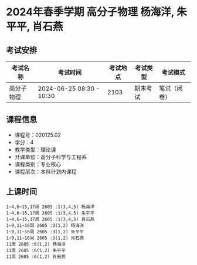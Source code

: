# 2024年春季学期 高分子物理 杨海洋, 朱平平, 肖石燕




## 考试安排

| 考试名称 | 考试时间 | 考试地点 | 考试类型 | 考试模式 |
| -------- | -------- | -------- | -------- | -------- |
| 高分子物理 | 2024-06-25 08:30 - 10:30 | 2103 | 期末考试 | 笔试（闭卷） |





## 课程信息

- 课程号：020125.02
- 学分：4
- 教学类型：理论课
- 开课单位：高分子科学与工程系
- 课程类别：专业核心
- 课程层次：本科计划内课程

## 上课时间

```
1~4,6~15,17周 2605 :1(3,4,5) 杨海洋
1~4,6~15,17周 2605 :1(3,4,5) 朱平平
1~4,6~15,17周 2605 :1(3,4,5) 肖石燕
1~9,11~16周 2605 :3(1,2) 杨海洋
1~9,11~16周 2605 :3(1,2) 朱平平
1~9,11~16周 2605 :3(1,2) 肖石燕
11周 2605 :6(1,2) 杨海洋
11周 2605 :6(1,2) 朱平平
11周 2605 :6(1,2) 肖石燕
```

